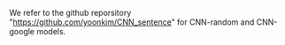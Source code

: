 We refer to the github reporsitory "https://github.com/yoonkim/CNN_sentence" for CNN-random and CNN-google models.
